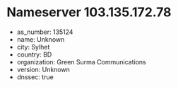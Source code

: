# Nameserver 103.135.172.78

* as_number: 135124
* name: Unknown
* city: Sylhet
* country: BD
* organization: Green Surma Communications
* version: Unknown
* dnssec: true
